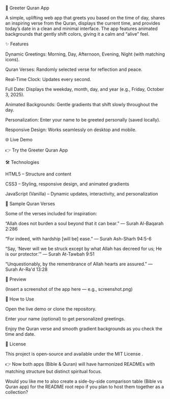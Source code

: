 🕌 Greeter Quran App

A simple, uplifting web app that greets you based on the time of day, shares an inspiring verse from the Quran, displays the current time, and provides today’s date in a clean and minimal interface. The app features animated backgrounds that gently shift colors, giving it a calm and “alive” feel.

✨ Features

Dynamic Greetings: Morning, Day, Afternoon, Evening, Night (with matching icons).

Quran Verses: Randomly selected verse for reflection and peace.

Real-Time Clock: Updates every second.

Full Date: Displays the weekday, month, day, and year (e.g., Friday, October 3, 2025).

Animated Backgrounds: Gentle gradients that shift slowly throughout the day.

Personalization: Enter your name to be greeted personally (saved locally).

Responsive Design: Works seamlessly on desktop and mobile.

🌐 Live Demo

👉 Try the Greeter Quran App

🛠️ Technologies

HTML5 – Structure and content

CSS3 – Styling, responsive design, and animated gradients

JavaScript (Vanilla) – Dynamic updates, interactivity, and personalization

📖 Sample Quran Verses

Some of the verses included for inspiration:

“Allah does not burden a soul beyond that it can bear.” — Surah Al-Baqarah 2:286

“For indeed, with hardship [will be] ease.” — Surah Ash-Sharh 94:5-6

“Say, ‘Never will we be struck except by what Allah has decreed for us; He is our protector.’” — Surah At-Tawbah 9:51

“Unquestionably, by the remembrance of Allah hearts are assured.” — Surah Ar-Ra'd 13:28

📸 Preview

(Insert a screenshot of the app here — e.g., screenshot.png)

🚀 How to Use

Open the live demo
 or clone the repository.

Enter your name (optional) to get personalized greetings.

Enjoy the Quran verse and smooth gradient backgrounds as you check the time and date.

📝 License

This project is open-source and available under the MIT License
.

👉 Now both apps (Bible & Quran) will have harmonized READMEs with matching structure but distinct spiritual focus.

Would you like me to also create a side-by-side comparison table (Bible vs Quran app) for the README root repo if you plan to host them together as a collection?
